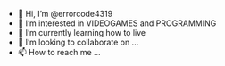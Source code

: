 - 👋 Hi, I’m @errorcode4319
- 👀 I’m interested in VIDEOGAMES and PROGRAMMING
- 🌱 I’m currently learning how to live
- 💞️ I’m looking to collaborate on ...
- 📫 How to reach me ...

<!---
errorcode4319/errorcode4319 is a ✨ special ✨ repository because its `README.md` (this file) appears on your GitHub profile.
You can click the Preview link to take a look at your changes.
--->
